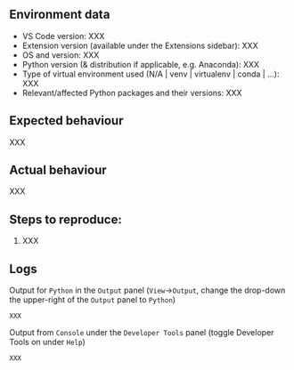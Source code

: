 <!-- 
Do you have a question instead of a bug report or enhancement request? Please ask it on https://stackoverflow.com/questions/tagged/visual-studio-code+python. 

Unable to install a linter or formatter? 'No installers available'? 
Windows - https://stackoverflow.com/questions/4750806/how-do-i-install-pip-on-windows
Linux - https://www.cyberciti.biz/faq/debian-ubuntu-centos-rhel-linux-install-pipclient/ , https://www.tecmint.com/install-pip-in-linux/

Python configuration issues? Please check https://code.visualstudio.com/docs/python/python-tutorial#_prerequisites

Otherwise **please** fill in the requested details below. "XXX" markers should not be present in the final bug report.

If you think a GIF of what is happening would be helpful, consider tools like https://www.cockos.com/licecap/, https://github.com/phw/peek or https://www.screentogif.com/ .
-->

## Environment data

- VS Code version: XXX
- Extension version (available under the Extensions sidebar): XXX
- OS and version: XXX
- Python version (& distribution if applicable, e.g. Anaconda): XXX
- Type of virtual environment used (N/A | venv | virtualenv | conda | ...): XXX 
- Relevant/affected Python packages and their versions: XXX

## Expected behaviour

XXX

## Actual behaviour

XXX

## Steps to reproduce:
1. XXX

## Logs
Output for `Python` in the `Output` panel (`View`→`Output`, change the drop-down the upper-right of the `Output` panel to `Python`)

```
XXX
```   

Output from `Console` under the `Developer Tools` panel (toggle Developer Tools on under `Help`)

```
XXX
```

